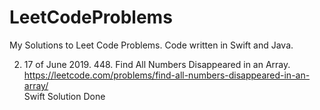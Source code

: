 # LeetCodeProblems

My Solutions to Leet Code Problems. Code written in Swift and Java.

2) 17 of June 2019. 448. Find All Numbers Disappeared in an Array.   
https://leetcode.com/problems/find-all-numbers-disappeared-in-an-array/  
Swift Solution Done
